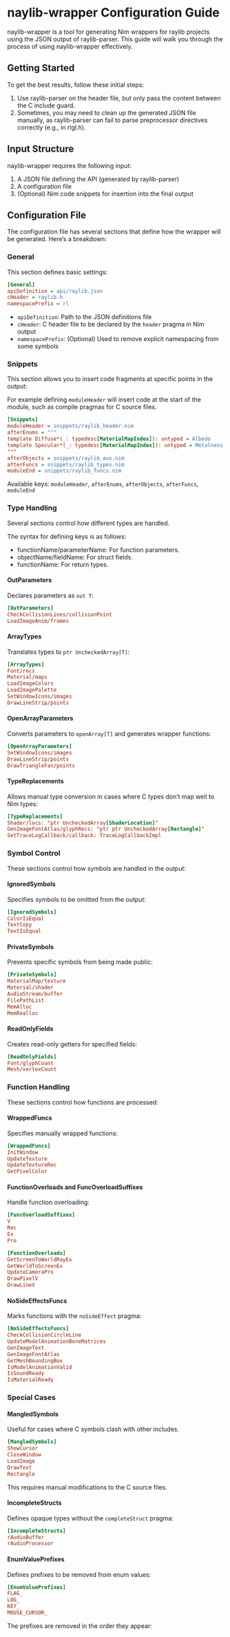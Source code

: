 # naylib-wrapper Configuration Guide

naylib-wrapper is a tool for generating Nim wrappers for raylib projects using the JSON output of raylib-parser. This guide will walk you through the process of using naylib-wrapper effectively.

## Getting Started

To get the best results, follow these initial steps:

1. Use raylib-parser on the header file, but only pass the content between the C include guard.
2. Sometimes, you may need to clean up the generated JSON file manually, as raylib-parser can fail to parse preprocessor directives correctly (e.g., in rlgl.h).

## Input Structure

naylib-wrapper requires the following input:

1. A JSON file defining the API (generated by raylib-parser)
2. A configuration file
3. (Optional) Nim code snippets for insertion into the final output

## Configuration File

The configuration file has several sections that define how the wrapper will be generated. Here’s a breakdown:

### General

This section defines basic settings:

```ini
[General]
apiDefinition = api/raylib.json
cHeader = raylib.h
namespacePrefix = rl
```

- `apiDefinition`: Path to the JSON definitions file
- `cHeader`: C header file to be declared by the `header` pragma in Nim output
- `namespacePrefix`: (Optional) Used to remove explicit namespacing from some symbols

### Snippets

This section allows you to insert code fragments at specific points in the output:

For example defining `moduleHeader` will insert code at the start of the module,
such as compile pragmas for C source files.

```ini
[Snippets]
moduleHeader = snippets/raylib_header.nim
afterEnums = """
template Diffuse*(_: typedesc[MaterialMapIndex]): untyped = Albedo
template Specular*(_: typedesc[MaterialMapIndex]): untyped = Metalness
"""
afterObjects = snippets/raylib_aux.nim
afterFuncs = snippets/raylib_types.nim
moduleEnd = snippets/raylib_funcs.nim
```

Available keys: `moduleHeader`, `afterEnums`, `afterObjects`, `afterFuncs`, `moduleEnd`

### Type Handling

Several sections control how different types are handled.

The syntax for defining keys is as follows:

- functionName/parameterName: For function parameters.
- objectName/fieldName: For struct fields.
- functionName: For return types.

#### OutParameters

Declares parameters as `out T`:

```ini
[OutParameters]
CheckCollisionLines/collisionPoint
LoadImageAnim/frames
```

#### ArrayTypes

Translates types to `ptr UncheckedArray[T]`:

```ini
[ArrayTypes]
Font/recs
Material/maps
LoadImageColors
LoadImagePalette
SetWindowIcons/images
DrawLineStrip/points
```

#### OpenArrayParameters

Converts parameters to `openArray[T]` and generates wrapper functions:

```ini
[OpenArrayParameters]
SetWindowIcons/images
DrawLineStrip/points
DrawTriangleFan/points
```

#### TypeReplacements

Allows manual type conversion in cases where C types don’t map well to Nim types:

```ini
[TypeReplacements]
Shader/locs: "ptr UncheckedArray[ShaderLocation]"
GenImageFontAtlas/glyphRecs: "ptr ptr UncheckedArray[Rectangle]"
SetTraceLogCallback/callback: TraceLogCallbackImpl
```

### Symbol Control

These sections control how symbols are handled in the output:

#### IgnoredSymbols

Specifies symbols to be omitted from the output:

```ini
[IgnoredSymbols]
ColorIsEqual
TextCopy
TextIsEqual
```

#### PrivateSymbols

Prevents specific symbols from being made public:

```ini
[PrivateSymbols]
MaterialMap/texture
Material/shader
AudioStream/buffer
FilePathList
MemAlloc
MemRealloc
```

#### ReadOnlyFields

Creates read-only getters for specified fields:

```ini
[ReadOnlyFields]
Font/glyphCount
Mesh/vertexCount
```

### Function Handling

These sections control how functions are processed:

#### WrappedFuncs

Specifies manually wrapped functions:

```ini
[WrappedFuncs]
InitWindow
UpdateTexture
UpdateTextureRec
GetPixelColor
```

#### FunctionOverloads and FuncOverloadSuffixes

Handle function overloading:

```ini
[FuncOverloadSuffixes]
V
Rec
Ex
Pro

[FunctionOverloads]
GetScreenToWorldRayEx
GetWorldToScreenEx
UpdateCameraPro
DrawPixelV
DrawLineV
```

#### NoSideEffectsFuncs

Marks functions with the `noSideEffect` pragma:

```ini
[NoSideEffectsFuncs]
CheckCollisionCircleLine
UpdateModelAnimationBoneMatrices
GenImageText
GenImageFontAtlas
GetMeshBoundingBox
IsModelAnimationValid
IsSoundReady
IsMaterialReady
```

### Special Cases

#### MangledSymbols

Useful for cases where C symbols clash with other includes.

```ini
[MangledSymbols]
ShowCursor
CloseWindow
LoadImage
DrawText
Rectangle
```

This requires manual modifications to the C source files.

#### IncompleteStructs

Defines opaque types without the `completeStruct` pragma:

```ini
[IncompleteStructs]
rAudioBuffer
rAudioProcessor
```

#### EnumValuePrefixes

Defines prefixes to be removed from enum values:

```ini
[EnumValuePrefixes]
FLAG_
LOG_
KEY_
MOUSE_CURSOR_
```

The prefixes are removed in the order they appear:
